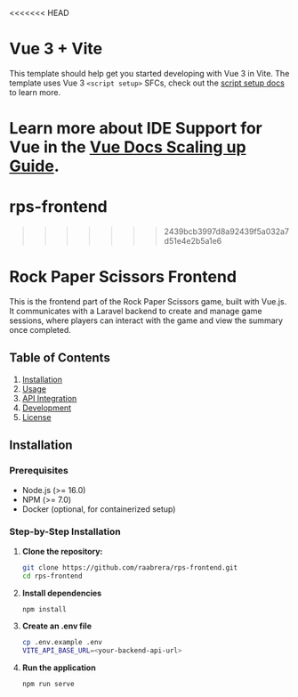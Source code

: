 <<<<<<< HEAD
# Vue 3 + Vite

This template should help get you started developing with Vue 3 in Vite. The template uses Vue 3 `<script setup>` SFCs, check out the [script setup docs](https://v3.vuejs.org/api/sfc-script-setup.html#sfc-script-setup) to learn more.

Learn more about IDE Support for Vue in the [Vue Docs Scaling up Guide](https://vuejs.org/guide/scaling-up/tooling.html#ide-support).
=======
# rps-frontend
>>>>>>> 2439bcb3997d8a92439f5a032a7d51e4e2b5a1e6
# Rock Paper Scissors Frontend

This is the frontend part of the Rock Paper Scissors game, built with Vue.js. It communicates with a Laravel backend to create and manage game sessions, where players can interact with the game and view the summary once completed.

## Table of Contents
1. [Installation](#installation)
2. [Usage](#usage)
3. [API Integration](#api-integration)
4. [Development](#development)
5. [License](#license)

## Installation

### Prerequisites
- Node.js (>= 16.0)
- NPM (>= 7.0)
- Docker (optional, for containerized setup)

### Step-by-Step Installation

1. **Clone the repository:**

   ```bash
   git clone https://github.com/raabrera/rps-frontend.git
   cd rps-frontend

2. **Install dependencies**

    ```bash
    npm install

3. **Create an .env file**

    ```bash
    cp .env.example .env
    VITE_API_BASE_URL=<your-backend-api-url>

4. **Run the application**

    ```bash
    npm run serve

    